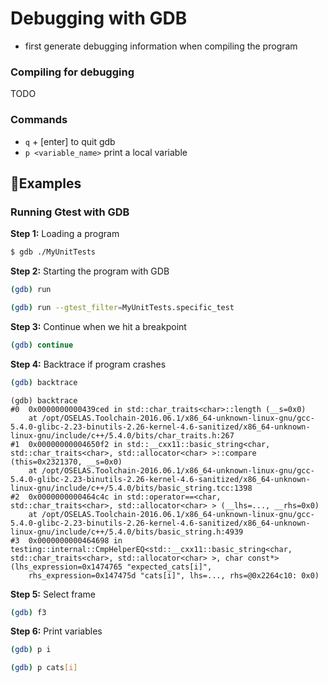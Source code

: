 # Debugging with GDB

- first generate debugging information when compiling the program

### Compiling for debugging

TODO

### Commands

- `q` + [enter] to quit gdb
- `p <variable_name>` print a local variable



## Examples

### Running Gtest with GDB

**Step 1:** Loading a program

```bash
$ gdb ./MyUnitTests
```

**Step 2:** Starting the program with GDB

```bash
(gdb) run
```

```bash
(gdb) run --gtest_filter=MyUnitTests.specific_test
```

**Step 3:** Continue when we hit a breakpoint

```bash
(gdb) continue
```

**Step 4:** Backtrace if program crashes

```bash
(gdb) backtrace
```

```
(gdb) backtrace
#0  0x0000000000439ced in std::char_traits<char>::length (__s=0x0)
    at /opt/OSELAS.Toolchain-2016.06.1/x86_64-unknown-linux-gnu/gcc-5.4.0-glibc-2.23-binutils-2.26-kernel-4.6-sanitized/x86_64-unknown-linux-gnu/include/c++/5.4.0/bits/char_traits.h:267
#1  0x00000000004650f2 in std::__cxx11::basic_string<char, std::char_traits<char>, std::allocator<char> >::compare (this=0x2321370, __s=0x0)
    at /opt/OSELAS.Toolchain-2016.06.1/x86_64-unknown-linux-gnu/gcc-5.4.0-glibc-2.23-binutils-2.26-kernel-4.6-sanitized/x86_64-unknown-linux-gnu/include/c++/5.4.0/bits/basic_string.tcc:1398
#2  0x0000000000464c4c in std::operator==<char, std::char_traits<char>, std::allocator<char> > (__lhs=..., __rhs=0x0)
    at /opt/OSELAS.Toolchain-2016.06.1/x86_64-unknown-linux-gnu/gcc-5.4.0-glibc-2.23-binutils-2.26-kernel-4.6-sanitized/x86_64-unknown-linux-gnu/include/c++/5.4.0/bits/basic_string.h:4939
#3  0x0000000000464698 in testing::internal::CmpHelperEQ<std::__cxx11::basic_string<char, std::char_traits<char>, std::allocator<char> >, char const*> (lhs_expression=0x1474765 "expected_cats[i]",
    rhs_expression=0x147475d "cats[i]", lhs=..., rhs=@0x2264c10: 0x0)
```

**Step 5:** Select frame

```bash
(gdb) f3
```

**Step 6:** Print variables

```bash
(gdb) p i
```

```bash
(gdb) p cats[i]
```



